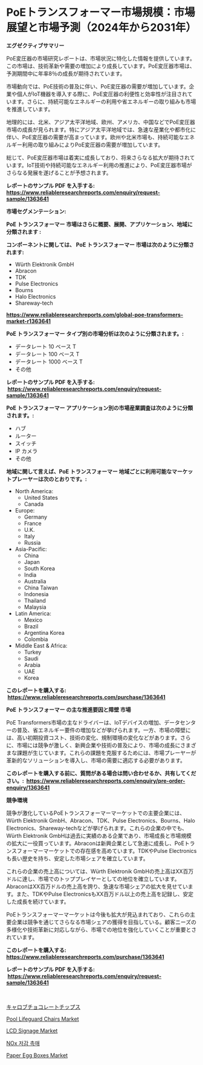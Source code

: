 <p><h1>PoEトランスフォーマー市場規模：市場展望と市場予測（2024年から2031年）</h1></p><p><strong>エグゼクティブサマリー</strong></p>
<p><p>PoE変圧器の市場研究レポートは、市場状況に特化した情報を提供しています。この市場は、技術革新や需要の増加により成長しています。PoE変圧器市場は、予測期間中に年率8％の成長が期待されています。</p><p>市場動向では、PoE技術の普及に伴い、PoE変圧器の需要が増加しています。企業や個人がIoT機器を導入する際に、PoE変圧器の利便性と効率性が注目されています。さらに、持続可能なエネルギーの利用や省エネルギーの取り組みも市場を推進しています。</p><p>地理的には、北米、アジア太平洋地域、欧州、アメリカ、中国などでPoE変圧器市場の成長が見られます。特にアジア太平洋地域では、急速な産業化や都市化に伴い、PoE変圧器の需要が高まっています。欧州や北米市場も、持続可能なエネルギー利用の取り組みによりPoE変圧器の需要が増加しています。</p><p>総じて、PoE変圧器市場は着実に成長しており、将来さらなる拡大が期待されています。IoT技術や持続可能なエネルギー利用の推進により、PoE変圧器市場がさらなる発展を遂げることが予想されます。</p></p>
<p><strong>レポートのサンプル PDF を入手する: <a href="https://www.reliableresearchreports.com/enquiry/request-sample/1363641">https://www.reliableresearchreports.com/enquiry/request-sample/1363641</a></strong></p>
<p><strong>市場セグメンテーション:</strong></p>
<p><strong> PoE トランスフォーマー 市場はさらに概要、展開、アプリケーション、地域に分類されます :</strong></p>
<p><strong>コンポーネントに関しては、 PoE トランスフォーマー 市場は次のように分類されます: &nbsp;</strong></p>
<p><ul><li>Würth Elektronik GmbH</li><li>Abracon</li><li>TDK</li><li>Pulse Electronics</li><li>Bourns</li><li>Halo Electronics</li><li>Shareway-tech</li></ul></p>
<p><strong><a href="https://www.reliableresearchreports.com/global-poe-transformers-market-r1363641">https://www.reliableresearchreports.com/global-poe-transformers-market-r1363641</a></strong></p>
<p><strong> PoE トランスフォーマー タイプ別の市場分析は次のように分類されます。:</strong></p>
<p><ul><li>データレート 10 ベース T</li><li>データレート 100 ベース T</li><li>データレート 1000 ベース T</li><li>その他</li></ul></p>
<p><strong>レポートのサンプル PDF を入手する: &nbsp;<a href="https://www.reliableresearchreports.com/enquiry/request-sample/1363641">https://www.reliableresearchreports.com/enquiry/request-sample/1363641</a></strong></p>
<p><strong> PoE トランスフォーマー アプリケーション別の市場産業調査は次のように分類されます。:</strong></p>
<p><ul><li>ハブ</li><li>ルーター</li><li>スイッチ</li><li>IP カメラ</li><li>その他</li></ul></p>
<p><strong>地域に関して言えば、PoE トランスフォーマー 地域ごとに利用可能なマーケットプレーヤーは次のとおりです。:</strong></p>
<p><ul>
    <li>
        North America:
        <ul>
            <li>United States</li>
            <li>Canada</li>
        </ul>
    </li>
    <li>
        Europe:
        <ul>
            <li>Germany</li>
            <li>France</li>
            <li>U.K.</li>
            <li>Italy</li>
            <li>Russia</li>
        </ul>
    </li>
    <li>
        Asia-Pacific:
        <ul>
            <li>China</li>
            <li>Japan</li>
            <li>South Korea</li>
            <li>India</li>
            <li>Australia</li>
            <li>China Taiwan</li>
            <li>Indonesia</li>
            <li>Thailand</li>
            <li>Malaysia</li>
        </ul>
    </li>
    <li>
        Latin America:
        <ul>
            <li>Mexico</li>
            <li>Brazil</li>
            <li>Argentina Korea</li>
            <li>Colombia</li>
        </ul>
    </li>
    <li>
        Middle East & Africa:
        <ul>
            <li>Turkey</li>
            <li>Saudi</li>
            <li>Arabia</li>
            <li>UAE</li>
            <li>Korea</li>
        </ul>
    </li>
    </ul></p>
<p><strong>このレポートを購入する: &nbsp;<a href="https://www.reliableresearchreports.com/purchase/1363641">https://www.reliableresearchreports.com/purchase/1363641</a></strong></p>
<p><strong>PoE トランスフォーマー の主な推進要因と障壁 市場</strong></p>
<p><p>PoE Transformers市場の主なドライバーは、IoTデバイスの増加、データセンターの普及、省エネルギー要件の増加などが挙げられます。一方、市場の障壁には、高い初期投資コスト、技術の変化、規制環境の変化などがあります。さらに、市場には競争が激しく、新興企業や技術の普及により、市場の成長にさまざまな課題が生じています。これらの課題を克服するためには、市場プレーヤーが革新的なソリューションを導入し、市場の需要に適応する必要があります。</p></p>
<p><strong>このレポートを購入する前に、質問がある場合は問い合わせるか、共有してください。:&nbsp; <a href="https://www.reliableresearchreports.com/enquiry/pre-order-enquiry/1363641">https://www.reliableresearchreports.com/enquiry/pre-order-enquiry/1363641</a></strong></p>
<p><strong>競争環境</strong></p>
<p><p>競争が激化しているPoEトランスフォーマーマーケットでの主要企業には、Würth Elektronik GmbH、Abracon、TDK、Pulse Electronics、Bourns、Halo Electronics、Shareway-techなどが挙げられます。これらの企業の中でも、Würth Elektronik GmbHは過去に実績のある企業であり、市場成長と市場規模の拡大に一役買っています。Abraconは新興企業として急速に成長し、PoEトランスフォーマーマーケットでの存在感を高めています。TDKやPulse Electronicsも長い歴史を持ち、安定した市場シェアを確立しています。</p><p>これらの企業の売上高については、Würth Elektronik GmbHの売上高はXX百万ドルに達し、市場でのトッププレイヤーとしての地位を確立しています。AbraconはXX百万ドルの売上高を誇り、急速な市場シェアの拡大を見せています。また、TDKやPulse ElectronicsもXX百万ドル以上の売上高を記録し、安定した成長を続けています。</p><p>PoEトランスフォーマーマーケットは今後も拡大が見込まれており、これらの主要企業は競争を通じてさらなる市場シェアの獲得を目指している。顧客ニーズの多様化や技術革新に対応しながら、市場での地位を強化していくことが重要とされています。</p></p>
<p><strong>このレポートを購入する: &nbsp; <a href="https://www.reliableresearchreports.com/purchase/1363641">https://www.reliableresearchreports.com/purchase/1363641</a></strong></p>
<p><strong>レポートのサンプル PDF を入手する: &nbsp;<a href="https://www.reliableresearchreports.com/enquiry/request-sample/1363641">https://www.reliableresearchreports.com/enquiry/request-sample/1363641</a></strong><strong></strong></p>
<p>&nbsp;</p>
<p><p><a href="https://github.com/JacksonWiza1924/Market-Research-Report-List-1/blob/main/942830931433.md">キャロブチョコレートチップス</a></p><p><a href="https://github.com/Sherrillcrooksxa8i18ucf2m/Market-Research-Report-List-2/blob/main/pool-lifeguard-chairs-market.md">Pool Lifeguard Chairs Market</a></p><p><a href="https://www.linkedin.com/pulse/lcd-signage-market-size-cagr-trends-2024-2030-insightra-ed9vf?trackingId=fY3I%2BCPAJsLHaZ7jrtGaPA%3D%3D">LCD Signage Market</a></p><p><a href="https://medium.com/@dadanedu33/nox-%EA%B0%90%EC%86%8C-%EC%B4%89%EB%A7%A4-%EC%8B%9C%EC%9E%A5-%EB%B3%B4%EA%B3%A0%EC%84%9C%EB%8A%94%EC%9D%B4-%EC%8B%9C%EC%9E%A5%EC%9D%98-%EC%B5%9C%EC%8B%A0-%ED%8A%B8%EB%A0%8C%EB%93%9C-%EB%B0%8F-%EC%84%B1%EC%9E%A5-%EA%B8%B0%ED%9A%8C%EB%A5%BC-%EB%B3%B4%EC%97%AC%EC%A4%8D%EB%8B%88%EB%8B%A4-bc3e587411f5">NOx 저감 촉매</a></p><p><a href="https://www.linkedin.com/pulse/paper-egg-boxes-market-key-successful-business-strategy-forecast-jshcf?trackingId=UObED1KpTT4nVyYD0W7DRg%3D%3D">Paper Egg Boxes Market</a></p></p>